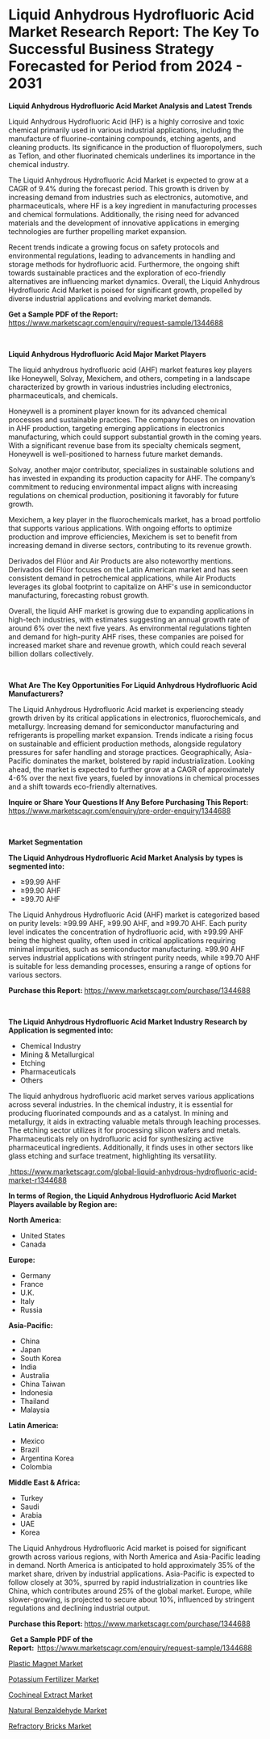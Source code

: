 <p><h1>Liquid Anhydrous Hydrofluoric Acid Market Research Report: The Key To Successful Business Strategy Forecasted for Period from 2024 - 2031</h1></p><p><strong>Liquid Anhydrous Hydrofluoric Acid Market Analysis and Latest Trends</strong></p>
<p><p>Liquid Anhydrous Hydrofluoric Acid (HF) is a highly corrosive and toxic chemical primarily used in various industrial applications, including the manufacture of fluorine-containing compounds, etching agents, and cleaning products. Its significance in the production of fluoropolymers, such as Teflon, and other fluorinated chemicals underlines its importance in the chemical industry.</p><p>The Liquid Anhydrous Hydrofluoric Acid Market is expected to grow at a CAGR of 9.4% during the forecast period. This growth is driven by increasing demand from industries such as electronics, automotive, and pharmaceuticals, where HF is a key ingredient in manufacturing processes and chemical formulations. Additionally, the rising need for advanced materials and the development of innovative applications in emerging technologies are further propelling market expansion.</p><p>Recent trends indicate a growing focus on safety protocols and environmental regulations, leading to advancements in handling and storage methods for hydrofluoric acid. Furthermore, the ongoing shift towards sustainable practices and the exploration of eco-friendly alternatives are influencing market dynamics. Overall, the Liquid Anhydrous Hydrofluoric Acid Market is poised for significant growth, propelled by diverse industrial applications and evolving market demands.</p></p>
<p><strong>Get a Sample PDF of the Report:&nbsp;</strong> <a href="https://www.marketscagr.com/enquiry/request-sample/1344688?utm_campaign=1848&utm_medium=2&utm_source=Github&utm_content=ia&utm_term=11122024&utm_id=liquid-anhydrous-hydrofluoric-acid">https://www.marketscagr.com/enquiry/request-sample/1344688</a></p>
<p>&nbsp;</p>
<p><strong>Liquid Anhydrous Hydrofluoric Acid Major Market Players</strong></p>
<p><p>The liquid anhydrous hydrofluoric acid (AHF) market features key players like Honeywell, Solvay, Mexichem, and others, competing in a landscape characterized by growth in various industries including electronics, pharmaceuticals, and chemicals.</p><p>Honeywell is a prominent player known for its advanced chemical processes and sustainable practices. The company focuses on innovation in AHF production, targeting emerging applications in electronics manufacturing, which could support substantial growth in the coming years. With a significant revenue base from its specialty chemicals segment, Honeywell is well-positioned to harness future market demands.</p><p>Solvay, another major contributor, specializes in sustainable solutions and has invested in expanding its production capacity for AHF. The company’s commitment to reducing environmental impact aligns with increasing regulations on chemical production, positioning it favorably for future growth.</p><p>Mexichem, a key player in the fluorochemicals market, has a broad portfolio that supports various applications. With ongoing efforts to optimize production and improve efficiencies, Mexichem is set to benefit from increasing demand in diverse sectors, contributing to its revenue growth.</p><p>Derivados del Flúor and Air Products are also noteworthy mentions. Derivados del Flúor focuses on the Latin American market and has seen consistent demand in petrochemical applications, while Air Products leverages its global footprint to capitalize on AHF's use in semiconductor manufacturing, forecasting robust growth.</p><p>Overall, the liquid AHF market is growing due to expanding applications in high-tech industries, with estimates suggesting an annual growth rate of around 6% over the next five years. As environmental regulations tighten and demand for high-purity AHF rises, these companies are poised for increased market share and revenue growth, which could reach several billion dollars collectively.</p></p>
<p>&nbsp;</p>
<p><strong>What Are The Key Opportunities For Liquid Anhydrous Hydrofluoric Acid Manufacturers?</strong></p>
<p><p>The Liquid Anhydrous Hydrofluoric Acid market is experiencing steady growth driven by its critical applications in electronics, fluorochemicals, and metallurgy. Increasing demand for semiconductor manufacturing and refrigerants is propelling market expansion. Trends indicate a rising focus on sustainable and efficient production methods, alongside regulatory pressures for safer handling and storage practices. Geographically, Asia-Pacific dominates the market, bolstered by rapid industrialization. Looking ahead, the market is expected to further grow at a CAGR of approximately 4-6% over the next five years, fueled by innovations in chemical processes and a shift towards eco-friendly alternatives.</p></p>
<p><strong>Inquire or Share Your Questions If Any Before Purchasing This Report:</strong> <a href="https://www.marketscagr.com/enquiry/pre-order-enquiry/1344688?utm_campaign=1848&utm_medium=2&utm_source=Github&utm_content=ia&utm_term=11122024&utm_id=liquid-anhydrous-hydrofluoric-acid">https://www.marketscagr.com/enquiry/pre-order-enquiry/1344688</a></p>
<p>&nbsp;</p>
<p><strong>Market Segmentation</strong></p>
<p><strong>The Liquid Anhydrous Hydrofluoric Acid Market Analysis by types is segmented into:</strong></p>
<p><ul><li>≥99.99 AHF</li><li>≥99.90 AHF</li><li>≥99.70 AHF</li></ul></p>
<p><p>The Liquid Anhydrous Hydrofluoric Acid (AHF) market is categorized based on purity levels: ≥99.99 AHF, ≥99.90 AHF, and ≥99.70 AHF. Each purity level indicates the concentration of hydrofluoric acid, with ≥99.99 AHF being the highest quality, often used in critical applications requiring minimal impurities, such as semiconductor manufacturing. ≥99.90 AHF serves industrial applications with stringent purity needs, while ≥99.70 AHF is suitable for less demanding processes, ensuring a range of options for various sectors.</p></p>
<p><strong>Purchase this Report:&nbsp;</strong><a href="https://www.marketscagr.com/purchase/1344688?utm_campaign=1848&utm_medium=2&utm_source=Github&utm_content=ia&utm_term=11122024&utm_id=liquid-anhydrous-hydrofluoric-acid">https://www.marketscagr.com/purchase/1344688</a></p>
<p>&nbsp;</p>
<p><strong>The Liquid Anhydrous Hydrofluoric Acid Market Industry Research by Application is segmented into:</strong></p>
<p><ul><li>Chemical Industry</li><li>Mining & Metallurgical</li><li>Etching</li><li>Pharmaceuticals</li><li>Others</li></ul></p>
<p><p>The liquid anhydrous hydrofluoric acid market serves various applications across several industries. In the chemical industry, it is essential for producing fluorinated compounds and as a catalyst. In mining and metallurgy, it aids in extracting valuable metals through leaching processes. The etching sector utilizes it for processing silicon wafers and metals. Pharmaceuticals rely on hydrofluoric acid for synthesizing active pharmaceutical ingredients. Additionally, it finds uses in other sectors like glass etching and surface treatment, highlighting its versatility.</p></p>
<p><a href="https://www.marketscagr.com/global-liquid-anhydrous-hydrofluoric-acid-market-r1344688?utm_campaign=1848&utm_medium=2&utm_source=Github&utm_content=ia&utm_term=11122024&utm_id=liquid-anhydrous-hydrofluoric-acid">&nbsp;https://www.marketscagr.com/global-liquid-anhydrous-hydrofluoric-acid-market-r1344688</a></p>
<p><strong>In terms of Region, the Liquid Anhydrous Hydrofluoric Acid Market Players available by Region are:</strong></p>
<p>
    <p> <strong> North America: </strong>
        <ul>
            <li>United States</li>
            <li>Canada</li>
        </ul>
        </p> 
    <p> <strong> Europe: </strong>
        <ul>
            <li>Germany</li>
            <li>France</li>
            <li>U.K.</li>
            <li>Italy</li>
            <li>Russia</li>
        </ul>
        </p> 
    <p> <strong> Asia-Pacific: </strong>
        <ul>
            <li>China</li>
            <li>Japan</li>
            <li>South Korea</li>
            <li>India</li>
            <li>Australia</li>
            <li>China Taiwan</li>
            <li>Indonesia</li>
            <li>Thailand</li>
            <li>Malaysia</li>
        </ul>
        </p> 
    <p> <strong> Latin America: </strong>
        <ul>
            <li>Mexico</li>
            <li>Brazil</li>
            <li>Argentina Korea</li>
            <li>Colombia</li>
        </ul>
        </p> 
    <p> <strong> Middle East & Africa: </strong>
        <ul>
            <li>Turkey</li>
            <li>Saudi</li>
            <li>Arabia</li>
            <li>UAE</li>
            <li>Korea</li>
        </ul>
    </p>
    </p>
<p><p>The Liquid Anhydrous Hydrofluoric Acid market is poised for significant growth across various regions, with North America and Asia-Pacific leading in demand. North America is anticipated to hold approximately 35% of the market share, driven by industrial applications. Asia-Pacific is expected to follow closely at 30%, spurred by rapid industrialization in countries like China, which contributes around 25% of the global market. Europe, while slower-growing, is projected to secure about 10%, influenced by stringent regulations and declining industrial output.</p></p>
<p><strong>Purchase this Report: </strong><a href="https://www.marketscagr.com/purchase/1344688?utm_campaign=1848&utm_medium=2&utm_source=Github&utm_content=ia&utm_term=11122024&utm_id=liquid-anhydrous-hydrofluoric-acid">https://www.marketscagr.com/purchase/1344688</a></p>
<p>&nbsp;<strong>Get a Sample PDF of the Report:&nbsp;&nbsp;</strong><a href="https://www.marketscagr.com/enquiry/request-sample/1344688?utm_campaign=1848&utm_medium=2&utm_source=Github&utm_content=ia&utm_term=11122024&utm_id=liquid-anhydrous-hydrofluoric-acid">https://www.marketscagr.com/enquiry/request-sample/1344688</a></p>
<p><strong></strong></p>
<p><p><a href="https://www.linkedin.com/pulse/c-hannibex-sqmmf?utm_campaign=1848&utm_medium=2&utm_source=Github&utm_content=ia&utm_term=11122024&utm_id=liquid-anhydrous-hydrofluoric-acid">Plastic Magnet Market</a></p><p><a href="https://www.linkedin.com/pulse/potassium-fertilizer-market-analysis-growth-forecast-iupde?utm_campaign=1848&utm_medium=2&utm_source=Github&utm_content=ia&utm_term=11122024&utm_id=liquid-anhydrous-hydrofluoric-acid">Potassium Fertilizer Market</a></p><p><a href="https://www.linkedin.com/pulse/c-hannibex-sqmmf?utm_campaign=1848&utm_medium=2&utm_source=Github&utm_content=ia&utm_term=11122024&utm_id=liquid-anhydrous-hydrofluoric-acid">Cochineal Extract Market</a></p><p><a href="https://www.linkedin.com/pulse/insights-natural-benzaldehyde-market-from-2024-2031-projecting-drime?utm_campaign=1848&utm_medium=2&utm_source=Github&utm_content=ia&utm_term=11122024&utm_id=liquid-anhydrous-hydrofluoric-acid">Natural Benzaldehyde Market</a></p><p><a href="https://www.linkedin.com/pulse/determining-refractory-bricksmarket-size-trends-projected-ofuwe?utm_campaign=1848&utm_medium=2&utm_source=Github&utm_content=ia&utm_term=11122024&utm_id=liquid-anhydrous-hydrofluoric-acid">Refractory Bricks Market</a></p></p>